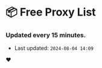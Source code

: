# :package: Free Proxy List
### Updated every 15 minutes.

- Last updated: `2024-08-04 14:09`

:heart:

